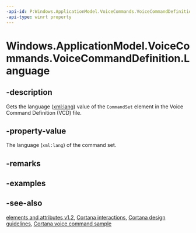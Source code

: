```yaml
---
-api-id: P:Windows.ApplicationModel.VoiceCommands.VoiceCommandDefinition.Language
-api-type: winrt property
---
```


<!-- Property syntax
public string Language { get; }
-->

# Windows.ApplicationModel.VoiceCommands.VoiceCommandDefinition.Language

## -description
Gets the language ([xml:lang](../windows.media.speechrecognition/voice_command_elements_and_attributes.md)) value of the `CommandSet` element in the Voice Command Definition (VCD) file.

## -property-value
The language (`xml:lang`) of the command set.

## -remarks

## -examples

## -see-also
[ elements and attributes v1.2](https://docs.microsoft.com/uwp/schemas/voicecommands/voice-command-elements-and-attributes-1-2), [Cortana interactions](http://msdn.microsoft.com/library/4c11a7cf-da26-4ca1-a9b9-fe52670101f5), [Cortana design guidelines](http://msdn.microsoft.com/library/a92c084b-9913-4718-9a04-569d51ace55d), [Cortana voice command sample](http://go.microsoft.com/fwlink/p/?LinkID=619899)